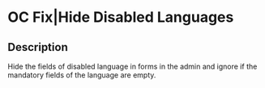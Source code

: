 #  OC Fix|Hide Disabled Languages

## Description
Hide the fields of disabled language ​​in forms in the admin and ignore if the mandatory fields of the language are empty.

